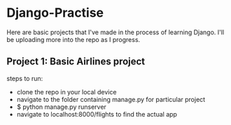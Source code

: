 # Django-Practise

Here are basic projects that I've made in the process of learning Django. I'll be uploading more into the repo as I progress.

## Project 1: Basic Airlines project
steps to run:
  - clone the repo in your local device
  - navigate to the folder containing manage.py for particular project
  - $ python manage.py runserver
  - navigate to localhost:8000/flights to find the actual app
